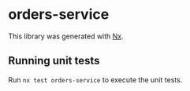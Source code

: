 # orders-service

This library was generated with [Nx](https://nx.dev).

## Running unit tests

Run `nx test orders-service` to execute the unit tests.
